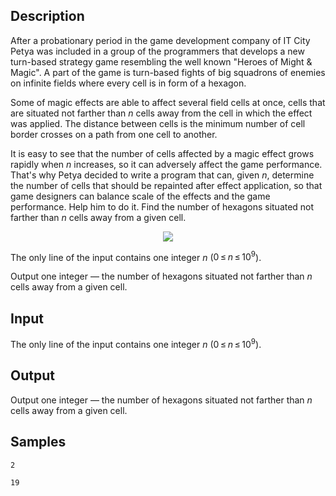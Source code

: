 ## Description

<div><p>After a probationary period in the game development company of IT City Petya was included in a group of the programmers that develops a new turn-based strategy game resembling the well known "Heroes of Might &amp; Magic". A part of the game is turn-based fights of big squadrons of enemies on infinite fields where every cell is in form of a hexagon.</p><p>Some of magic effects are able to affect several field cells at once, cells that are situated not farther than <span class="tex-span"><i>n</i></span> cells away from the cell in which the effect was applied. The distance between cells is the minimum number of cell border crosses on a path from one cell to another.</p><p>It is easy to see that the number of cells affected by a magic effect grows rapidly when <span class="tex-span"><i>n</i></span> increases, so it can adversely affect the game performance. That's why Petya decided to write a program that can, given <span class="tex-span"><i>n</i></span>, determine the number of cells that should be repainted after effect application, so that game designers can balance scale of the effects and the game performance. Help him to do it. Find the number of hexagons situated not farther than <span class="tex-span"><i>n</i></span> cells away from a given cell.</p><center> <img class="tex-graphics" src="./27777/file/HgR46sQr.png" style="max-width: 100.0%;max-height: 100.0%;"> </center></div><div class="input-specification"><p>The only line of the input contains one integer <span class="tex-span"><i>n</i></span> (<span class="tex-span">0 ≤ <i>n</i> ≤ 10<sup class="upper-index">9</sup></span>).</p></div><div class="output-specification"><p>Output one integer — the number of hexagons situated not farther than <span class="tex-span"><i>n</i></span> cells away from a given cell.</p></div>

## Input

<p>The only line of the input contains one integer <span class="tex-span"><i>n</i></span> (<span class="tex-span">0 ≤ <i>n</i> ≤ 10<sup class="upper-index">9</sup></span>).</p>

## Output

<p>Output one integer — the number of hexagons situated not farther than <span class="tex-span"><i>n</i></span> cells away from a given cell.</p>

## Samples

```input1
2

```

```output1
19
```



